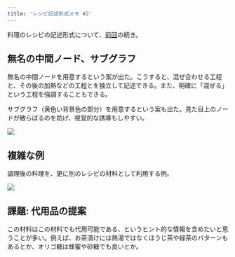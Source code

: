 ```yaml
---
title: 'レシピ記述形式メモ #2'
---
```

料理のレシピの記述形式について、[前回](https://r7kamura.com/articles/2022-05-13-mermaid-recipe-memo)の続き。

無名の中間ノード、サブグラフ
--------------

無名の中間ノードを用意するという案が出た。こうすると、混ぜ合わせる工程と、その後の加熱などの工程とを独立して記述できる。また、明確に「混ぜる」という工程を強調することもできる。

サブグラフ（黄色い背景色の部分）を用意するという案も出た。見た目上のノードが散らばるのを防げ、視覚的な誘導もしやすい。

![](https://lh6.googleusercontent.com/bxvPLoBrqKqiM1KTgoHUiBe1cjcVoh6bTrNCkCQ5rWBHyLKy7qnK3XaNHcwH-GbGvbjebQl0ItKeKHyxtQA09GnN0PcYhhcBKA-kZEgPSkqtfPrsJa5VYDvmHIFT9ytyOpCQTSK3QlMxdpKo5lxCkw)

複雑な例
----

調理後の料理を、更に別のレシピの材料として利用する例。

![](https://lh3.googleusercontent.com/lRbRdx1gFg-cs33KDG0n5DN3vL15xjsemhd63CHBWUwLKE9SV2Xft7Q_LF9ACm3XXflFz9ZbgoCBSt_TNtsWdt3Dc5ENWsw8ZdrdmALRq3FMO0MvEVWHFBkOYib8hH2EMFo7zioEQhQyIqpMk36iBg)

課題: 代用品の提案
----------

この材料はこの材料でも代用可能である、というヒント的な情報を含めたいと思うことが多い。例えば、お茶漬けには熱湯ではなくほうじ茶や緑茶のパターンもあるとか、オリゴ糖は蜂蜜や砂糖でも良いとか。
